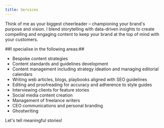 ```yaml
---
title: Services
---
```


Think of me as your biggest cheerleader – championing your brand's purpose and vision. I blend storytelling with data-driven insights to create compelling and engaging content to keep your brand at the top of mind with your customers.


##I specialise in the following areas:## 

-  Bespoke content strategies
-  Content standards and guidelines development
-  Content management including strategy ideation and managing editorial calendars 
-  Writing web articles, blogs, playbooks aligned with SEO guidelines 
-  Editing and proofreading for accuracy and adherence to style guides 
-  Interviewing clients for feature stories
-  Social media content creation
-  Management of freelance writers 
-  CEO communications and personal branding
-  Ghostwriting
  



Let's tell meaningful stories!